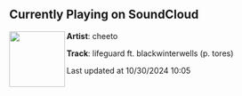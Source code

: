 ## Currently Playing on SoundCloud

[<img align="left" width="100" src="https://i1.sndcdn.com/artworks-w6nTjIA0pS57ASHA-Qwwc8Q-t500x500.jpg">](https://soundcloud.com/cheetoed/lifeguard-ft-blackwinterwells-prd-tores)

**Artist**: cheeto 

**Track**: lifeguard ft. blackwinterwells (p. tores)

Last updated at 10/30/2024 10:05

